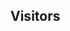 ## Visitors

<div class="visitors">
  <script type="text/javascript" id="clustrmaps" src="//clustrmaps.com/map_v2.js?d=SWEWMcOqgVzLnDGS5hb4iNyskhpvDA2b3vT6zQGFLHw&cl=ffffff&w=300&t=1"></script>
</div> 